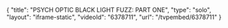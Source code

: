 {
    "title": "PSYCH OPTIC BLACK LIGHT FUZZ: PART ONE",
    "type": "solo",
    "layout": "iframe-static",
    "videoId": "6378711",
    "url": "\/tvpembed\/6378711"
}